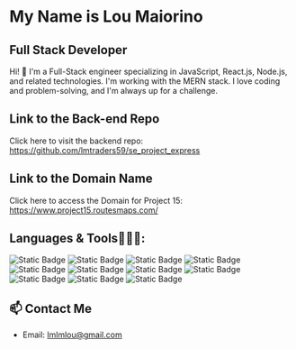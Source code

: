 # My Name is Lou Maiorino

## Full Stack Developer
Hi! 👋 I'm a Full-Stack engineer specializing in JavaScript, React.js, Node.js, and related technologies. I'm working with the MERN stack. I love coding and problem-solving, and I'm always up for a challenge.

## Link to the Back-end Repo

Click here to visit the backend repo: https://github.com/lmtraders59/se_project_express

## Link to the Domain Name

Click here to access the Domain for Project 15: https://www.project15.routesmaps.com/

## Languages & Tools🧑🏼‍💻:

![Static Badge](https://img.shields.io/badge/HTML5-red?style=for-the-badge&logo=html5&logoColor=white&label=%20) ![Static Badge](https://img.shields.io/badge/css3-blue?style=for-the-badge&logo=%20css&logoColor=white&label=%20) ![Static Badge](https://img.shields.io/badge/javascript-black?style=for-the-badge&logo=javascript&logoColor=yellow&label=%20) ![Static Badge](https://img.shields.io/badge/react-black?style=for-the-badge&logo=react&logoColor=light%20blue&label=%20) ![Static Badge](https://img.shields.io/badge/react%20hook%20form-pink?style=for-the-badge&logo=react%20hook%20form&logoColor=black&label=%20) ![Static Badge](https://img.shields.io/badge/node.js-light%20green?style=for-the-badge&logo=node.js&logoColor=white&label=%20) ![Static Badge](https://img.shields.io/badge/express.js-black?style=for-the-badge&logo=express.js%20&logoColor=blue&label=%20)
![Static Badge](https://img.shields.io/badge/mongodb-green?style=for-the-badge&logo=mongodb&logoColor=white&label=%20) ![Static Badge](https://img.shields.io/badge/googlecloud-blue?style=for-the-badge&logo=googlecloud&logoColor=white&label=%20) ![Static Badge](https://img.shields.io/badge/visual%20studio%20code-blue?style=for-the-badge&logo=visual%20studio%20code&logoColor=white&label=%20) ![Static Badge](https://img.shields.io/badge/postman-orange?style=for-the-badge&logo=postman&logoColor=white&label=%20)












  

 



## 📫 Contact Me
- Email: lmlmlou@gmail.com
